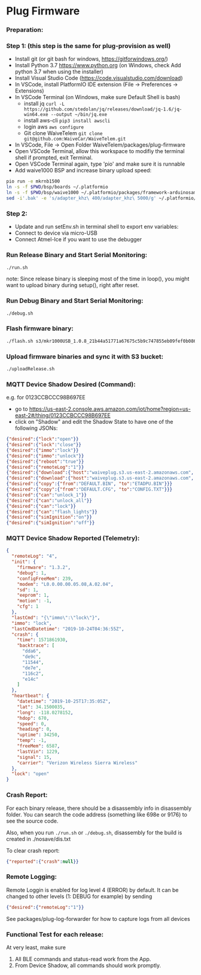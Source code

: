 # Plug Firmware

### Preparation:

### Step 1: (this step is the same for plug-provision as well)
- Install git (or git bash for windows, https://gitforwindows.org/)
- Install Python 3.7 https://www.python.org (on Windows, check Add python 3.7 when using the installer)
- Install Visual Studio Code (https://code.visualstudio.com/download)
- In VSCode, install PlatformIO IDE extension (File -> Preferences -> Extensions)
- In VSCode Terminal (on Windows, make sure Default Shell is bash)
  - install jq `curl -L https://github.com/stedolan/jq/releases/download/jq-1.6/jq-win64.exe --output ~/bin/jq.exe`
  - install aws-cli `pip3 install awscli`
  - login aws `aws configure`
  - Git clone WaiveTelem `git clone git@github.com:WaiveCar/WaiveTelem.git`
- In VSCode, File -> Open Folder WaiveTelem/packages/plug-firmware
- Open VSCode Terminal, allow this workspace to modifiy the terminal shell if prompted, exit Terminal.
- Open VSCode Terminal again, type 'pio' and make sure it is runnable
- Add waive1000 BSP and increase binary upload speed:
```bash
pio run -e mkrnb1500
ln -s -f $PWD/bsp/boards ~/.platformio
ln -s -f $PWD/bsp/waive1000 ~/.platformio/packages/framework-arduinosam/variants
sed -i'.bak' -e 's/adapter_khz\ 400/adapter_khz\ 5000/g' ~/.platformio/packages/tool-openocd/scripts/target/at91samdXX.cfg
```
### Step 2:
- Update and run setEnv.sh in terminal shell to export env variables:
- Connect to device via micro-USB
- Connect Atmel-Ice if you want to use the debugger

### Run Release Binary and Start Serial Monitoring:

```bash
./run.sh
```
note: Since release binary is sleeping most of the time in loop(), you might want to upload binary during setup(), right after reset.

### Run Debug Binary and Start Serial Monitoring:

```bash
./debug.sh
```

### Flash firmware binary:

```bash
./flash.sh s3/mkr1000USB_1.0.8_21b44a51771a67675c5b9c747855eb09fef0b086604f45b43ec7d077d7f5cc5b
```

### Upload firmware binaries and sync it with S3 bucket:

```bash
./uploadRelease.sh
```

### MQTT Device Shadow Desired (Command):

e.g. for 0123CCBCCC98B697EE
- go to https://us-east-2.console.aws.amazon.com/iot/home?region=us-east-2#/thing/0123CCBCCC98B697EE
- click on "Shadow" and edit the Shadow State to have one of the following JSONs:

```json
{"desired":{"lock":"open"}}
{"desired":{"lock":"close"}}
{"desired":{"immo":"lock"}}
{"desired":{"immo":"unlock"}}
{"desired":{"reboot":"true"}}
{"desired":{"remoteLog":"1"}}
{"desired":{"download":{"host":"waiveplug.s3.us-east-2.amazonaws.com", "from":"waive1000_1.3.3_8b1d3c1d08b4706b0f2a251bebb4fd7774ab57278659ca6278b794a414f700b7", "to":"ETADPU.BIN"}}}
{"desired":{"download":{"host":"waiveplug.s3.us-east-2.amazonaws.com", "from":"config_0123CCBCCC98B697EE_e9d1dd7d396224ed9311b8b56ee321fbebf0118c0bad9fa2e914c30c3fb2455b", "to":"CONFIG.TXT"}}}
{"desired":{"copy":{"from":"DEFAULT.BIN", "to":"ETADPU.BIN"}}}
{"desired":{"copy":{"from":"DEFAULT.CFG", "to":"CONFIG.TXT"}}}
{"desired":{"can":"unlock_1"}}
{"desired":{"can":"unlock_all"}}
{"desired":{"can":"lock"}}
{"desired":{"can":"flash_lights"}}
{"desired":{"simIgnition":"on"}}
{"desired":{"simIgnition":"off"}}
```

### MQTT Device Shadow Reported (Telemetry):

```json
{
  "remoteLog": "4",
  "init": {
    "firmware": "1.3.2",
    "debug": 1,
    "configFreeMem": 239,
    "modem": "L0.0.00.00.05.08,A.02.04",
    "sd": 1,
    "eeprom": 1,
    "motion": -1,
    "cfg": 1
  },
  "lastCmd": "{\"immo\":\"lock\"}",
  "immo": "lock",
  "lastCmdDatetime": "2019-10-24T04:36:55Z",
  "crash": {
    "time": 1571861930,
    "backtrace": [
      "dda6",
      "de9c",
      "11544",
      "de7e",
      "116c2",
      "e14c"
    ]
  },
  "heartbeat": {
    "datetime": "2019-10-25T17:35:05Z",
    "lat": 34.1500035,
    "long": -118.0278152,
    "hdop": 670,
    "speed": 0,
    "heading": 0,
    "uptime": 34250,
    "temp": -1,
    "freeMem": 6587,
    "lastVin": 1229,
    "signal": 15,
    "carrier": "Verizon Wireless Sierra Wireless"
  },
  "lock": "open"
}
```

### Crash Report:

For each binary release, there should be a disassembly info in disassembly folder. You can search the code address (something like 698e or 9176) to see the source code.

Also, when you run `./run.sh` or `./debug.sh`, disassembly for the build is created in ./nosave/dis.txt

To clear crash report:
```json
{"reported":{"crash":null}}
```

### Remote Logging:

Remote Loggin is enabled for log level 4 (ERROR) by default. It can be changed to other levels (1: DEBUG for example) by sending
```json
{"desired":{"remoteLog":"1"}}
```
See packages/plug-log-forwarder for how to capture logs from all devices

### Functional Test for each release:

At very least, make sure
1. All BLE commands and status-read work from the App.
2. From Device Shadow, all commands should work promptly.